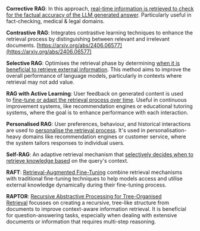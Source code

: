 **Corrective RAG**: In this approach, [real-time information is retrieved to check for the factual accuracy of the LLM generated answer](https://arxiv.org/abs/2401.15884). Particularly useful in fact-checking, medical & legal domains.

**Contrastive RAG**: Integrates contrastive learning techniques to enhance the retrieval process by distinguishing between relevant and irrelevant documents. [https://arxiv.org/abs/2406.06577](https://arxiv.org/abs/2406.06577)

**Selective RAG**: Optimises the retrieval phase by determining [when it is beneficial to retrieve external information](https://arxiv.org/abs/2403.10059). This method aims to improve the overall performance of language models, particularly in contexts where retrieval may not add value.

**RAG with Active Learning**: User feedback on generated content is used to [fine-tune or adapt the retrieval process over time](https://arxiv.org/abs/2402.13547). Useful in continuous improvement systems, like recommendation engines or educational tutoring systems, where the goal is to enhance performance with each interaction.

**Personalised RAG**: User preferences, behaviour, and historical interactions are used to [personalise the retrieval process](https://arxiv.org/abs/2401.13256). It's used in personalisation-heavy domains like recommendation engines or customer service, where the system tailors responses to individual users.

**Self-RAG**: An adaptive retrieval mechanism that [selectively decides when to retrieve knowledge based](https://arxiv.org/abs/2310.11511) on the query's context.

**RAFT**: [Retrieval-Augmented Fine-Tuning](https://techcommunity.microsoft.com/t5/ai-ai-platform-blog/raft-a-new-way-to-teach-llms-to-be-better-at-rag/ba-p/4084674) combine retrieval mechanisms with traditional fine-tuning techniques to help models access and utilise external knowledge dynamically during their fine-tuning process.

**RAPTOR**: [Recursive Abstractive Processing for Tree-Organised Retrieval](https://arxiv.org/abs/2401.18059) focusses on creating a recursive, tree-like structure from documents to improve context-aware information retrieval. It is beneficial for question-answering tasks, especially when dealing with extensive documents or information that requires multi-step reasoning.